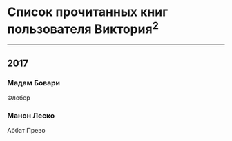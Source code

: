 # Список прочитанных книг пользователя Виктория<sup>2</sup>
---

## 2017

### Мадам Бовари
Флобер


### Манон Леско
Аббат Прево



